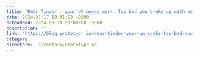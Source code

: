 ```yaml
---
title: "Dear Tinder - your UX needs work. Too bad you broke up with me first."
date: 2024-03-17 18:01:53 +0000
dateadded: 2024-03-18 00:00:08 +0000
description: ""
link: "https://blog.prototypr.io/dear-tinder-your-ux-sucks-too-bad-you-broke-up-with-me-first-1dda3d5c336b?source=rss----eb297ea1161a---4"
category:
directory: _directory/prototypr.md
---
```

